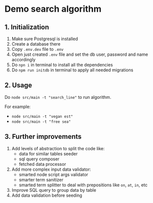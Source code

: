# Demo search algorithm

## 1. Initialization
1. Make sure Postgresql is installed
2. Create a database there
3. Copy `.env.dev` file to `.env`
4. Open just created `.env` file and set the db user, password and name accordingly
5. Do `npn i` in terminal to install all the dependencies
6. Do `npm run initdb` in terminal to apply all needed migrations

## 2. Usage
Do `node src/main -t "search_line"` to run algorithm.

For example:
- `node src/main -t "vegan est"`
- `node src/main -t "free sea"`

## 3. Further improvements
1. Add levels of abstraction to split the code like:
    - data for similar tables seeder
    - sql query composer
    - fetched data processor
2. Add more complex input data validator:
    - smarted node script args validator
    - smarter term sanitizer
    - smarted term splitter to deal with prepositions like `on`, `at`, `in`, etc
3. Improve SQL query to group data by table
4. Add data validation before seeding